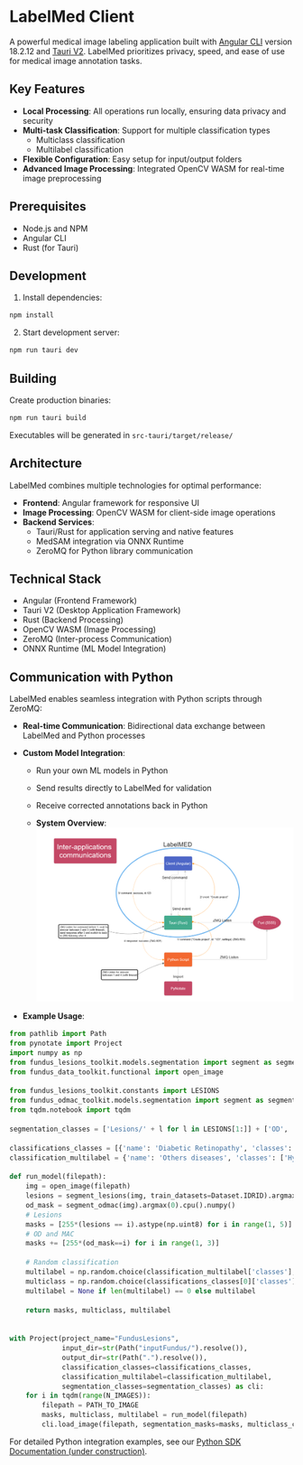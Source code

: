 # LabelMed Client

A powerful medical image labeling application built with [Angular CLI](https://github.com/angular/angular-cli) version 18.2.12 and [Tauri V2](https://v2.tauri.app/start/). LabelMed prioritizes privacy, speed, and ease of use for medical image annotation tasks.

## Key Features

- **Local Processing**: All operations run locally, ensuring data privacy and security
- **Multi-task Classification**: Support for multiple classification types
    - Multiclass classification
    - Multilabel classification
- **Flexible Configuration**: Easy setup for input/output folders
- **Advanced Image Processing**: Integrated OpenCV WASM for real-time image preprocessing

## Prerequisites

- Node.js and NPM
- Angular CLI
- Rust (for Tauri)

## Development

1. Install dependencies:
```bash
npm install
```

2. Start development server:
```bash
npm run tauri dev
```

## Building

Create production binaries:
```bash
npm run tauri build
```
Executables will be generated in `src-tauri/target/release/`

## Architecture

LabelMed combines multiple technologies for optimal performance:

- **Frontend**: Angular framework for responsive UI
- **Image Processing**: OpenCV WASM for client-side image operations
- **Backend Services**: 
    - Tauri/Rust for application serving and native features
    - MedSAM integration via ONNX Runtime
    - ZeroMQ for Python library communication

## Technical Stack

- Angular (Frontend Framework)
- Tauri V2 (Desktop Application Framework)
- Rust (Backend Processing)
- OpenCV WASM (Image Processing)
- ZeroMQ (Inter-process Communication)
- ONNX Runtime (ML Model Integration)

## Communication with Python

LabelMed enables seamless integration with Python scripts through ZeroMQ:

- **Real-time Communication**: Bidirectional data exchange between LabelMed and Python processes
- **Custom Model Integration**: 
    - Run your own ML models in Python
    - Send results directly to LabelMed for validation
    - Receive corrected annotations back in Python

    - **System Overview**:
        ![Communication Overview](doc/images/intercoms.png)

- **Example Usage**:

```python
from pathlib import Path
from pynotate import Project
import numpy as np
from fundus_lesions_toolkit.models.segmentation import segment as segment_lesions, Dataset
from fundus_data_toolkit.functional import open_image

from fundus_lesions_toolkit.constants import LESIONS
from fundus_odmac_toolkit.models.segmentation import segment as segment_odmac
from tqdm.notebook import tqdm

segmentation_classes = ['Lesions/' + l for l in LESIONS[1:]] + ['OD', 'MAC']

classifications_classes = [{'name': 'Diabetic Retinopathy', 'classes': ['No DR', 'Mild', 'Moderate', 'Severe', 'Proliferative']}]
classification_multilabel = {'name': 'Others diseases', 'classes': ['Hypertension', 'Glaucoma', 'Myopia', 'Other']}

def run_model(filepath):
    img = open_image(filepath)
    lesions = segment_lesions(img, train_datasets=Dataset.IDRID).argmax(0).cpu().numpy()
    od_mask = segment_odmac(img).argmax(0).cpu().numpy()
    # Lesions
    masks = [255*(lesions == i).astype(np.uint8) for i in range(1, 5)]
    # OD and MAC
    masks += [255*(od_mask==i) for i in range(1, 3)] 

    # Random classification
    multilabel = np.random.choice(classification_multilabel['classes'], size=np.random.randint(0, len(classification_multilabel['classes']))).tolist()
    multiclass = np.random.choice(classifications_classes[0]['classes'], size=1).tolist()
    multilabel = None if len(multilabel) == 0 else multilabel
    
    return masks, multiclass, multilabel


with Project(project_name="FundusLesions", 
             input_dir=str(Path("inputFundus/").resolve()),
             output_dir=str(Path(".").resolve()),
             classification_classes=classifications_classes,
             classification_multilabel=classification_multilabel,
             segmentation_classes=segmentation_classes) as cli:
    for i in tqdm(range(N_IMAGES)):
        filepath = PATH_TO_IMAGE
        masks, multiclass, multilabel = run_model(filepath)
        cli.load_image(filepath, segmentation_masks=masks, multiclass_choices=multiclass, multilabel_choices=multilabel)


```

For detailed Python integration examples, see our [Python SDK Documentation (under construction)]().

